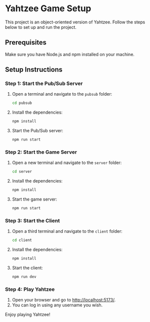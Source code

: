 # Yahtzee Game Setup

This project is an object-oriented version of Yahtzee. Follow the steps below to set up and run the project.

## Prerequisites

Make sure you have Node.js and npm installed on your machine.

## Setup Instructions

### Step 1: Start the Pub/Sub Server

1. Open a terminal and navigate to the `pubsub` folder:
    ```sh
    cd pubsub
    ```
2. Install the dependencies:
    ```sh
    npm install
    ```
3. Start the Pub/Sub server:
    ```sh
    npm run start
    ```

### Step 2: Start the Game Server

1. Open a new terminal and navigate to the `server` folder:
    ```sh
    cd server
    ```
2. Install the dependencies:
    ```sh
    npm install
    ```
3. Start the game server:
    ```sh
    npm run start
    ```

### Step 3: Start the Client

1. Open a third terminal and navigate to the `client` folder:
    ```sh
    cd client
    ```
2. Install the dependencies:
    ```sh
    npm install
    ```
3. Start the client:
    ```sh
    npm run dev
    ```

### Step 4: Play Yahtzee

1. Open your browser and go to [http://localhost:5173/](http://localhost:5173/).
2. You can log in using any username you wish.

Enjoy playing Yahtzee!
